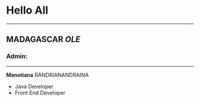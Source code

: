 # Hello All
---
## __MADAGASCAR__ *OLE*

### Admin:
___
__Manotiana__ RANDRIANANDRAINA
 * Java Developer
 * Front End Developer
